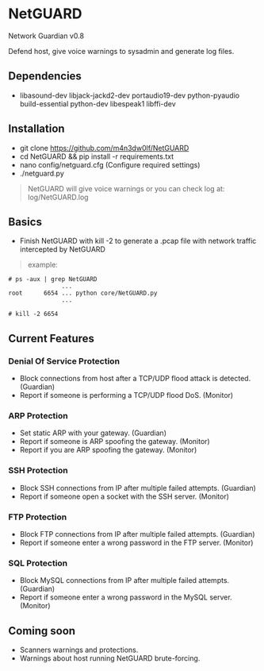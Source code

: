 # NetGUARD
Network Guardian v0.8 <br/>

Defend host, give voice warnings to sysadmin and generate log files.<br />

## Dependencies

 - libasound-dev libjack-jackd2-dev portaudio19-dev python-pyaudio build-essential python-dev libespeak1 libffi-dev

## Installation

 - git clone https://github.com/m4n3dw0lf/NetGUARD
 - cd NetGUARD && pip install -r requirements.txt
 - nano config/netguard.cfg (Configure required settings)
 - ./netguard.py

  > NetGUARD will give voice warnings or you can check log at: log/NetGUARD.log

## Basics

 - Finish NetGUARD with kill -2 to generate a .pcap file with network traffic intercepted by NetGUARD

  > example:

```
# ps -aux | grep NetGUARD
               ...
root      6654 ... python core/NetGUARD.py
               ...

# kill -2 6654
```

## Current Features


### Denial Of Service Protection

  - Block connections from host after a TCP/UDP flood attack is detected.   (Guardian)
  - Report if someone is performing a TCP/UDP flood DoS.	            (Monitor)

### ARP Protection
  
  - Set static ARP with your gateway.                                       (Guardian)
  - Report if someone is ARP spoofing the gateway.                          (Monitor)
  - Report if you are ARP spoofing the gateway.                             (Monitor)

### SSH Protection

  - Block SSH connections from IP after multiple failed attempts.           (Guardian)
  - Report if someone open a socket with the SSH server.                    (Monitor)

### FTP Protection

  - Block FTP connections from IP after multiple failed attempts.           (Guardian)
  - Report if someone enter a wrong password in the FTP server.             (Monitor)

### SQL Protection

  - Block MySQL connections from IP after multiple failed attempts.         (Guardian)
  - Report if someone enter a wrong password in the MySQL server.           (Monitor)

## Coming soon

  - Scanners warnings and protections.
  - Warnings about host running NetGUARD brute-forcing.

